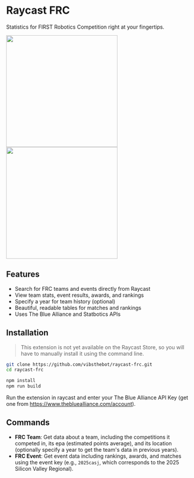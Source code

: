 # Raycast FRC

Statistics for FIRST Robotics Competition right at your fingertips.

<img src="https://hc-cdn.hel1.your-objectstorage.com/s/v3/0d15ad05e4eaf6b5ec2b91cb9c475db996869eba_screenshot_2025-08-14_at_5.14.54___pm.png" width="300"/> <img src="https://hc-cdn.hel1.your-objectstorage.com/s/v3/9f1a13dfedd656d626140f501add372e6d1b7b92_screenshot_2025-08-14_at_5.15.01___pm.png" width="300"/>

## Features

- Search for FRC teams and events directly from Raycast
- View team stats, event results, awards, and rankings
- Specify a year for team history (optional)
- Beautiful, readable tables for matches and rankings
- Uses The Blue Alliance and Statbotics APIs

## Installation
> This extension is not yet available on the Raycast Store, so you will have to manually install it using the command line. 
```bash
git clone https://github.com/vibsthebot/raycast-frc.git
cd raycast-frc

npm install
npm run build
```
Run the extension in raycast and enter your The Blue Alliance API Key (get one from https://www.thebluealliance.com/account).

## Commands

- **FRC Team**: Get data about a team, including the competitions it competed in, its epa (estimated points average), and its location (optionally specify a year to get the team's data in previous years).
- **FRC Event**: Get event data including rankings, awards, and matches using the event key (e.g., `2025casj`, which corresponds to the 2025 Silicon Valley Regional).
